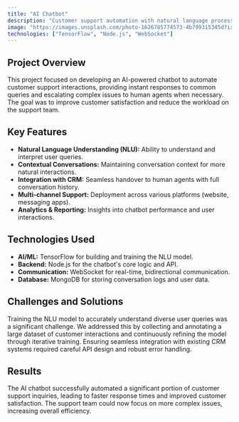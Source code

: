 ```yaml
---
title: "AI Chatbot"
description: "Customer support automation with natural language processing"
image: "https://images.unsplash.com/photo-1626785774573-4b799315345d?ixlib=rb-4.0.3&ixid=M3wxMjA3fDB8MHxwaG90by1wYWdlfHx8fGVufDB8fHx8fA%3D%3D&auto=format&fit=crop&w=1471&q=80"
technologies: ["TensorFlow", "Node.js", "WebSocket"]
---
```


## Project Overview

This project focused on developing an AI-powered chatbot to automate customer support interactions, providing instant responses to common queries and escalating complex issues to human agents when necessary. The goal was to improve customer satisfaction and reduce the workload on the support team.

## Key Features

*   **Natural Language Understanding (NLU):** Ability to understand and interpret user queries.
*   **Contextual Conversations:** Maintaining conversation context for more natural interactions.
*   **Integration with CRM:** Seamless handover to human agents with full conversation history.
*   **Multi-channel Support:** Deployment across various platforms (website, messaging apps).
*   **Analytics & Reporting:** Insights into chatbot performance and user interactions.

## Technologies Used

*   **AI/ML:** TensorFlow for building and training the NLU model.
*   **Backend:** Node.js for the chatbot's core logic and API.
*   **Communication:** WebSocket for real-time, bidirectional communication.
*   **Database:** MongoDB for storing conversation logs and user data.

## Challenges and Solutions

Training the NLU model to accurately understand diverse user queries was a significant challenge. We addressed this by collecting and annotating a large dataset of customer interactions and continuously refining the model through iterative training. Ensuring seamless integration with existing CRM systems required careful API design and robust error handling.

## Results

The AI chatbot successfully automated a significant portion of customer support inquiries, leading to faster response times and improved customer satisfaction. The support team could now focus on more complex issues, increasing overall efficiency.
